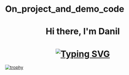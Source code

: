 # On_project_and_demo_code
<h1 align="center">Hi there, I'm Danil</h1>

<h1 align="center"><a href="https://git.io/typing-svg"><img src="https://readme-typing-svg.herokuapp.com?font=Fira+Code&pause=1000&color=F712DB&center=true&vCenter=true&random=false&width=435&lines=Backend+dev" alt="Typing SVG" /></a></h1>

[![trophy](https://github-profile-trophy.vercel.app/?username=ryo-ma)](https://github.com/ryo-ma/github-profile-trophy)
